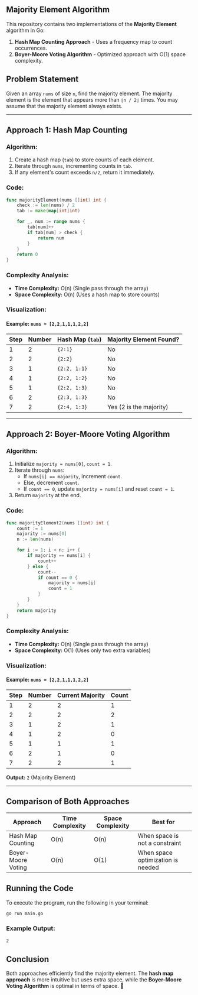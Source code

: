 ## Majority Element Algorithm

This repository contains two implementations of the **Majority Element** algorithm in Go:
1. **Hash Map Counting Approach** - Uses a frequency map to count occurrences.
2. **Boyer-Moore Voting Algorithm** - Optimized approach with O(1) space complexity.

## Problem Statement
Given an array `nums` of size `n`, find the majority element. The majority element is the element that appears more than `⌊n / 2⌋` times. You may assume that the majority element always exists.

---
## Approach 1: Hash Map Counting
### Algorithm:
1. Create a hash map (`tab`) to store counts of each element.
2. Iterate through `nums`, incrementing counts in `tab`.
3. If any element's count exceeds `n/2`, return it immediately.

### Code:
```go
func majorityElement(nums []int) int {
    check := len(nums) / 2
    tab := make(map[int]int)

    for _, num := range nums {
        tab[num]++
        if tab[num] > check {
            return num
        }
    }
    return 0
}
```

### Complexity Analysis:
- **Time Complexity:** O(n) (Single pass through the array)
- **Space Complexity:** O(n) (Uses a hash map to store counts)

### Visualization:
#### Example: `nums = [2,2,1,1,1,2,2]`
| Step | Number | Hash Map (`tab`) | Majority Element Found? |
|------|--------|------------------|------------------------|
| 1    | 2      | `{2:1}`           | No |
| 2    | 2      | `{2:2}`           | No |
| 3    | 1      | `{2:2, 1:1}`      | No |
| 4    | 1      | `{2:2, 1:2}`      | No |
| 5    | 1      | `{2:2, 1:3}`      | No |
| 6    | 2      | `{2:3, 1:3}`      | No |
| 7    | 2      | `{2:4, 1:3}`      | Yes (2 is the majority) |

---
## Approach 2: Boyer-Moore Voting Algorithm
### Algorithm:
1. Initialize `majority = nums[0]`, `count = 1`.
2. Iterate through `nums`:
   - If `nums[i] == majority`, increment `count`.
   - Else, decrement `count`.
   - If `count == 0`, update `majority = nums[i]` and reset `count = 1`.
3. Return `majority` at the end.

### Code:
```go
func majorityElement2(nums []int) int {
    count := 1
    majority := nums[0]
    n := len(nums)

    for i := 1; i < n; i++ {
        if majority == nums[i] {
            count++
        } else {
            count--
            if count == 0 {
                majority = nums[i]
                count = 1
            }
        }
    }
    return majority
}
```

### Complexity Analysis:
- **Time Complexity:** O(n) (Single pass through the array)
- **Space Complexity:** O(1) (Uses only two extra variables)

### Visualization:
#### Example: `nums = [2,2,1,1,1,2,2]`
| Step | Number | Current Majority | Count |
|------|--------|-----------------|-------|
| 1    | 2      | 2               | 1     |
| 2    | 2      | 2               | 2     |
| 3    | 1      | 2               | 1     |
| 4    | 1      | 2               | 0     | (Reset Majority)
| 5    | 1      | 1               | 1     |
| 6    | 2      | 1               | 0     | (Reset Majority)
| 7    | 2      | 2               | 1     |
**Output:** `2` (Majority Element)

---
## Comparison of Both Approaches
| Approach                | Time Complexity | Space Complexity | Best for |
|-------------------------|----------------|-----------------|------------|
| Hash Map Counting       | O(n)           | O(n)            | When space is not a constraint |
| Boyer-Moore Voting      | O(n)           | O(1)            | When space optimization is needed |

## Running the Code
To execute the program, run the following in your terminal:
```sh
go run main.go
```

### Example Output:
```sh
2
```

## Conclusion
Both approaches efficiently find the majority element. The **hash map approach** is more intuitive but uses extra space, while the **Boyer-Moore Voting Algorithm** is optimal in terms of space. 🚀

